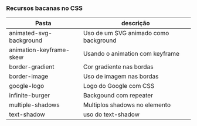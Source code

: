 ### Recursos bacanas no CSS

Pasta  | descrição
------------- | -------------
animated-svg-background  | Uso de um SVG animado como background
animation-keyframe-skew  | Usando o animation com keyframe
border-gradient  | Cor gradiente nas bordas
border-image  | Uso de imagem nas bordas
google-logo  | Logo do Google com CSS
infinite-burger  | Backgound com repeater
multiple-shadows  | Multiplos shadows no elemento
text-shadow  | uso do text-shadow